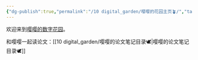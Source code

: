 ```yaml
---
{"dg-publish":true,"permalink":"/10 digital_garden/嘤嘤的花园主页🪴/","tags":["gardenEntry"],"created":"2025-03-01T16:43:56.061+08:00","updated":"2025-03-01T20:57:09.100+08:00"}
---
```


欢迎来到[嘤嘤的数字花园](https://digitalgarden-six-roan.vercel.app/)。

和嘤嘤一起读论文：[[10 digital_garden/嘤嘤的论文笔记目录🕊️\|嘤嘤的论文笔记目录🕊️]]

